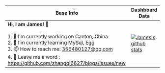 ### 

<!--
**zhangqi6627/zhangqi6627** is a ✨ _special_ ✨ repository because its `README.md` (this file) appears on your GitHub profile.

Here are some ideas to get you started:

- 🔭 I’m currently working on ...
- 🌱 I’m currently learning ...
- 👯 I’m looking to collaborate on ...
- 🤔 I’m looking for help with ...
- 💬 Ask me about ...
- 📫 How to reach me: ...
- 😄 Pronouns: ...
- ⚡ Fun fact: ...
-->
|Base Info|Dashboard Data|
|----------------------------------------------------------------------|----------------------------------------------------------------------|
| __Hi, I am James! 👋__<br/><br/>1. 🔭 I’m currently working on Canton, China<br/>2. 🌱 I’m currently learning MySql, Egg<br/>3. 📫 How to reach me: 356480127@qq.com<br/>4. 💬 Leave me a word : https://github.com/zhangqi6627/blogs/issues/new | [![James's github stats](https://github-readme-stats.vercel.app/api?username=zhangqi6627&show_icons=true&theme=dracula)](https://github.com/anuraghazra/github-readme-stats) |

<!--
<div align=center><b>Here is a mini program for discount. You can scan it by wechat for detail.</b></div>

<p align="center">
  <img src="./qr.jpg" />
</p>
-->
